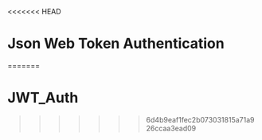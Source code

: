 <<<<<<< HEAD
# Json Web Token Authentication
=======
# JWT_Auth
>>>>>>> 6d4b9eaf1fec2b073031815a71a926ccaa3ead09

